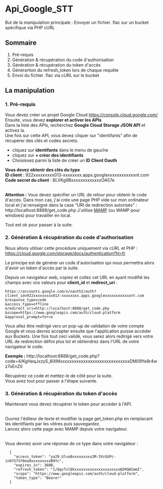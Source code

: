# Api_Google_STT
But de la manipulation principale : Envoyer un fichier .flac sur un bucket spécifique via PHP cURL

## Sommaire
1. Pré-requis
2. Génération & récupération du code d'authorisation
3. Génération & récupération du token d'accès
4. Générartion du refresh_token lors de chaque requête
5. Envoi du fichier .flac via cURL sur le bucket

## La manipulation
### 1. Pré-requis
Vous devez créer un projet Google Cloud https://console.cloud.google.com/<br />
Ensuite, vous devez **explorer et activer les APIs**<br />
Dans la liste des APIs, recherchez **Google Cloud Storage JSON API** et activez la.<br/>
Une fois sur cette API, vous devez cliquer sur "identifants" afin de récupérer des clés et codes secrets.
- cliquez sur **identifants** dans le menu de gauche
- cliquez sur **+ créer des identifiants**
- Choisissez parmi la liste de créer un **ID Client Oauth**

**Vous devez obtenir des clés du type**<br />
**ID client**	: 922xxxxxxxxx013-xxxxxxxx.apps.googlexxxxxxxxxxxxnt.com<br />
**Code secret du client** : BLVKg9BxxxxxxxxxxxxxOA57e<br /><br />

**Attention :** Vous devez spécifier un URL de retour pour obtenir le code d'accès.
Dans mon cas, j'ai crée une page PHP vide sur mon ordinateur local et j'ai renseigné dans la case "URI de redirection autorisés" : http://localhost:8888/get_code.php
J'utilise [MAMP](https://www.mamp.info/en/) (ou WAMP pour windows) pour travailler en local.

Tout est ok pour passer à la suite.

### 2. Génération & récupération du code d'authorisation

Nous allons utiliser cette procédure uniquement via cURL et PHP : https://cloud.google.com/storage/docs/authentication?hl=fr

Le principe est de générer un code d'autorisation qui nous permettra alors d'avoir un token d'accès par la suite.<br />

Depuis un navigateur web, copiez et collez cet URL en ayant modifié les champs avec vos valeurs pour **client_id** et **redirect_uri** : 
````
https://accounts.google.com/o/oauth2/auth?
client_id=922xxxxxxxxx013-xxxxxxxx.apps.googlexxxxxxxxxxxxnt.com
&response_type=code
&access_type=offline
&redirect_uri=http://localhost:8888/get_code.php
&scope=https://www.googleapis.com/auth/cloud-platform
&approval_prompt=force
````
Vous allez être redirigé vers un pop-up de validation de votre compte Google et vous devrez accepter ensuite que l'application puisse accéder aux Buckets.
Une fois tout ceci validé, vous serez alors redirigé vers votre URL de redirection défini plus tot et obtiendrez dans l'URL de votre navigateur le code.<br />

**Exemple :** http://localhost:8888/get_code.php?code=4/KgHeqJxzyS_8iXMxxxxxxxxxxxxxxxxxxxxxxxxxxxxxxDM09Ye8r4wz7oEnZ0

Récupérez ce code et mettez-le de côté pour la suite.<br />
Vous avez tout pour passer à l'étape suivante.

### 3. Génération & récupération du token d'accès
Maintenant vous devez récupérer le token pour accéder à l'API.<br /><br />

Ouvrez l'éditeur de texte et modifier la page get_token.php en remplacant les identifiants par les vôtres puis sauvegardez.<br />
Lancez alors cette page avec MAMP depuis votre navigateur.<br /><br />

Vous devriez avoir une réponse de ce type dans votre navigateur : <br/>
````
  {
    "access_token": "ya29.GlvoBvxxxxxxxx2M-3VcGGPc-in07G7SY0ea0xxxxxxxxxB9Yc",
    "expires_in": 3600,
    "refresh_token": "1/QqvTxl0kxxxxxxxxxxxxxxxxxxxxxW2RGW1mmI",
    "scope": "https://www.googleapis.com/auth/cloud-platform",
    "token_type": "Bearer"
  }
````
